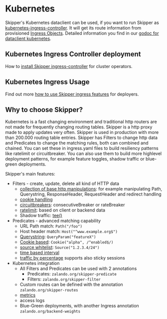 # Kubernetes

Skipper's Kubernetes dataclient can be used, if you want to run Skipper as
[kubernetes-ingress-controller](https://kubernetes.io/docs/concepts/services-networking/ingress/#ingress-controllers).
It will get its route information from provisioned
[Ingress Objects](https://kubernetes.io/docs/concepts/services-networking/ingress).
Detailed information you find in our [godoc for dataclient kubernetes](https://godoc.org/github.com/ardaguclu/skipper/dataclients/kubernetes).

## Kubernetes Ingress Controller deployment

How to [install Skipper ingress-controller](../kubernetes/ingress-controller.md) for cluster operators.

## Kubernetes Ingress Usage

Find out more [how to use Skipper ingress features](../kubernetes/ingress-usage.md) for deployers.

## Why to choose Skipper?

Kubernetes is a fast changing environment and traditional http routers
are not made for frequently changing routing tables. Skipper is a http
proxy made to apply updates very often. Skipper is used in
production with more than 200.000 routing table entries.
Skipper has Filters to change http data and Predicates to change the
matching rules, both can combined and chained. You can set these in
ingress.yaml files to build resiliency patterns like ratelimit or
circuitbreaker. You can also use them to build more highlevel
deployment patterns, for example feature toggles, shadow traffic or
blue-green deployments.

Skipper's main features:

- Filters - create, update, delete all kind of HTTP data
  - [collection of base http manipulations](https://godoc.org/github.com/ardaguclu/skipper/filters/builtin): for example manipulating Path, Querystring, ResponseHeader, RequestHeader and redirect handling
  - [cookie handling](https://godoc.org/github.com/ardaguclu/skipper/filters/cookie)
  - [circuitbreakers](https://godoc.org/github.com/ardaguclu/skipper/filters/circuit): consecutiveBreaker or rateBreaker
  - [ratelimit](https://godoc.org/github.com/ardaguclu/skipper/filters/ratelimit): based on client or backend data
  - Shadow traffic: [tee()](https://godoc.org/github.com/ardaguclu/skipper/filters/tee)
- Predicates - advanced matching capability
  - URL Path match: `Path("/foo")`
  - Host header match: `Host("^www.example.org$")`
  - [Querystring](https://godoc.org/github.com/ardaguclu/skipper/predicates/query): `QueryParam("featureX")`
  - [Cookie based](https://godoc.org/github.com/ardaguclu/skipper/predicates/cookie): `Cookie("alpha", /^enabled$/)`
  - [source whitelist](https://godoc.org/github.com/ardaguclu/skipper/predicates/source): `Source("1.2.3.4/24")`
  - [time based interval](https://godoc.org/github.com/ardaguclu/skipper/predicates/interval)
  - [traffic by percentage](https://godoc.org/github.com/ardaguclu/skipper/predicates/traffic) supports also sticky sessions
- Kubernetes integration
  - All Filters and Predicates can be used with 2 annotations
    - Predicates: `zalando.org/skipper-predicate`
    - Filters: `zalando.org/skipper-filter`
  - Custom routes can be defined with the annotation `zalando.org/skipper-routes`
  - [metrics](https://godoc.org/github.com/ardaguclu/skipper/metrics)
  - access logs
  - Blue-Green deployments, with another Ingress annotation `zalando.org/backend-weights`

